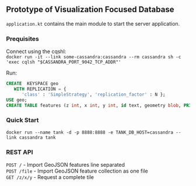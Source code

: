 ## Prototype of Visualization Focused Database

`application.kt` contains the main module to start the server application.

### Prequisites
Connect using the cqshl:  
`docker run -it --link some-cassandra:cassandra --rm cassandra sh -c 'exec cqlsh "$CASSANDRA_PORT_9042_TCP_ADDR"'`

Run:
```sql
CREATE  KEYSPACE geo
   WITH REPLICATION = { 
      'class' : 'SimpleStrategy', 'replication_factor' : N };
USE geo;
CREATE TABLE features (z int, x int, y int, id text, geometry blob, PRIMARY KEY (z, x, y, id));
```


### Quick Start

`docker run --name tank -d -p 8888:8888 -e TANK_DB_HOST=cassandra --link cassandra tank`

### REST API

`POST /` - Import GeoJSON features line separated  
`POST /file` -  Import GeoJSON feature collection as one file  
`GET /z/x/y` - Request a complete tile